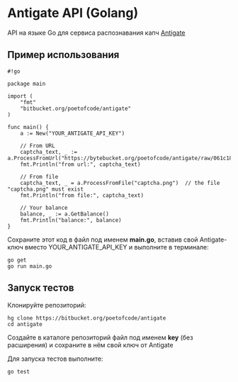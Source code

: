 # Antigate API (Golang)

API на языке Go для сервиса распознавания капч [Antigate](anti-captcha.com)

## Пример использования

```
#!go

package main

import (
	"fmt"
	"bitbucket.org/poetofcode/antigate" 
)

func main() {
	a := New("YOUR_ANTIGATE_API_KEY")

	// From URL
	captcha_text, _ := a.ProcessFromUrl("https://bytebucket.org/poetofcode/antigate/raw/061c18a443b8a2af6ed400da3da1e7d28959f909/captcha.png")
	fmt.Println("from url:", captcha_text)

	// From file
	captcha_text, _ = a.ProcessFromFile("captcha.png")	// the file "captcha.png" must exist
	fmt.Println("from file:", captcha_text)

	// Your balance
	balance, _ := a.GetBalance()
	fmt.Println("balance:", balance)
}

```

Сохраните этот код в файл под именем **main.go**, вставив свой Antigate-ключ вместо YOUR_ANTIGATE_API_KEY и выполните в терминале:
```
go get
go run main.go
```

## Запуск тестов

Клонируйте репозиторий:

```
hg clone https://bitbucket.org/poetofcode/antigate
cd antigate
```
Создайте в каталоге репозиторий файл под именем **key** (без расширения) и сохраните в нём свой ключ от Antigate

Для запуска тестов выполните:
```
go test
```
